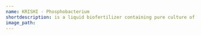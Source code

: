 ```yaml
---
name: KRISHI - Phosphobacterium
shortdescription: is a liquid biofertilizer containing pure culture of naturally occurring soil-borne phosphorus solubilising bacterium.
image_path:
---
```

